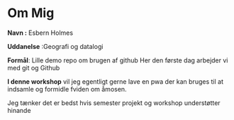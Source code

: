 # Om  Mig
**Navn :** Esbern Holmes

**Uddanelse** :Geografi og datalogi

**Formål**: Lille demo repo om brugen af github
Her den første dag arbejder vi med git og Github

__I denne workshop__ vil jeg egentligt gerne lave en pwa der kan bruges til at indsamle og formidle fviden om åmosen.

Jeg tænker det er bedst hvis semester projekt og workshop understøtter hinande



